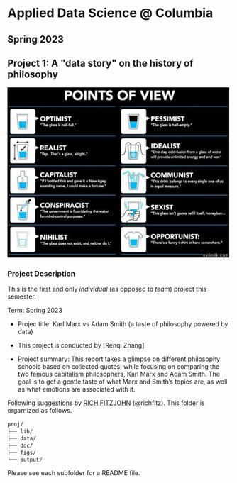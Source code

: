 # Applied Data Science @ Columbia
## Spring 2023
## Project 1: A "data story" on the history of philosophy

<img src="figs/100126-the-glass.jpeg" width="500">

### [Project Description](doc/)
This is the first and only *individual* (as opposed to *team*) project this semester. 

Term: Spring 2023

+ Projec title: Karl Marx vs Adam Smith (a taste of philosophy powered by data)
+ This project is conducted by [Renqi Zhang]

+ Project summary: This report takes a glimpse on different philosophy schools based on collected quotes, while focusing on comparing the two famous capitalism philosophers, Karl Marx and Adam Smith. The goal is to get a gentle taste of what Marx and Smith’s topics are, as well as what emotions are associated with it.

Following [suggestions](http://nicercode.github.io/blog/2013-04-05-projects/) by [RICH FITZJOHN](http://nicercode.github.io/about/#Team) (@richfitz). This folder is orgarnized as follows.

```
proj/
├── lib/
├── data/
├── doc/
├── figs/
└── output/
```

Please see each subfolder for a README file.
